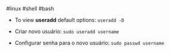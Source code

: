 #linux #shell #bash

- To view **useradd** default options: 
  ```useradd -D```
  
- Criar novo usuário: 
  ```sudo useradd username```
  
- Configurar senha para o novo usuário: 
  ```sudo passwd username```
  